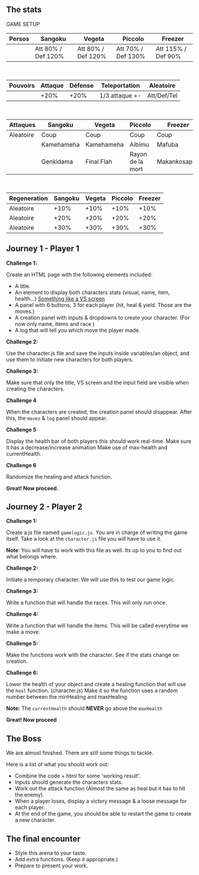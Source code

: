 ## The stats

<summary>GAME SETUP</summary>

| **Persos** | Sangoku            | Vegeta             | Piccolo            | Freezer            |
| ---------- | ------------------ | ------------------ | ------------------ | ------------------ |
|            | Att 80% / Def 120% | Att 80% / Def 120% | Att 70% / Def 130% | Att 115% / Def 90% |

<br>

| **Pouvoirs** | Attaque | Défense | Teleportation  | Aleatoire  |
| ------------ | ------- | ------- | -------------- | ---------- |
|              | +20%    | +20%    | 1/3 attaque +- | Att/Def/Tel|

<br>

| **Attaques** | Sangoku    | Vegeta     | Piccolo          | Freezer      |
| ------------ | ---------- | ---------- | ---------------- | ------------ |
| Aleatoire    | Coup       | Coup       | Coup             | Coup         |
|              | Kamehameha | Kamehameha | Aibimu           | Mafuba       |
|              | Genkidama  | Final Flah | Rayon de la mort | Makankosappo |

<br>

| **Regeneration** | Sangoku | Vegeta | Piccolo | Freezer |
| ---------------- | ------- | ------ | ------- | ------- |
| Aleatoire        | +10%    | +10%   | +10%    | +10%    |
| Aleatoire        | +20%    | +20%   | +20%    | +20%    |
| Aleatoire        | +30%    | +30%   | +30%    | +30%    |

## Journey 1 - Player 1

**Challenge 1:**

Create an HTML page with the following elements included:

- A title.
- An element to display both characters stats (visual, name, item, health...) [Something like a VS screen](https://cmkt-image-prd.global.ssl.fastly.net/0.1.0/ps/2050964/910/607/m1/fpnw/wm0/sample8-.jpg?1482262310&s=b524ce6f06ee59486cfa7ffa7a78ad99)
- A panel with 6 buttons, 3 for each player (hit, heal & yield. Those are the moves.)
- A creation panel with inputs & dropdowns to create your character. (For now only name, items and race )
- A log that will tell you which move the player made.

**Challenge 2:**

Use the character.js file and save the inputs inside variables/an object, and use them to initiate new characters for both players.

**Challenge 3:**

Make sure that only the title, VS screen and the input field are visible when creating the characters.

**Challenge 4**

When the characters are created, the creation panel should disappear. After this, the `moves` & `log` panel should appear.

**Challenge 5**

Display the health bar of both players this should work real-time.
Make sure it has a decrease/increase animation
Make use of max-health and currentHealth.

**Challenge 6**

Randomize the healing and attack function.

**Great! Now proceed.**

## Journey 2 - Player 2

**Challenge 1:**

Create a js file named `gamelogic.js`. You are in charge of writing the game itself.
Take a look at the `character.js` file you will have to use it.

**Note**: You will have to work with this file as well. Its up to you to find out what belongs where.

**Challenge 2:**

Initiate a temporary character. We will use this to test our game logic.

**Challenge 3:**

Write a function that will handle the races. This will only run once.

**Challenge 4:**

Write a function that will handle the items. This will be called everytime we make a move.

**Challenge 5:**

Make the functions work with the character. See if the stats change on creation.

**Challenge 6:**

Lower the health of your object and create a healing function that will use the `heal` function. (character.js)
Make it so the function uses a random number between the minHealing and maxHealing.

**Note:** The `currentHealth` should **NEVER** go above the `maxHealth`

**Great! Now proceed**

## The Boss

We are almost finished. There are still some things to tackle.

Here is a list of what you should work out:

- Combine the code + html for some 'working result'.
- Inputs should generate the characters stats.
- Work out the attack function (Almost the same as heal but it has to hit the enemy).
- When a player loses, display a victory message & a loose message for each player.
- At the end of the game, you should be able to restart the game to create a new character.

## The final encounter

- Style this arena to your taste.
- Add extra functions. (Keep it appropriate.)
- Prepare to present your work.
